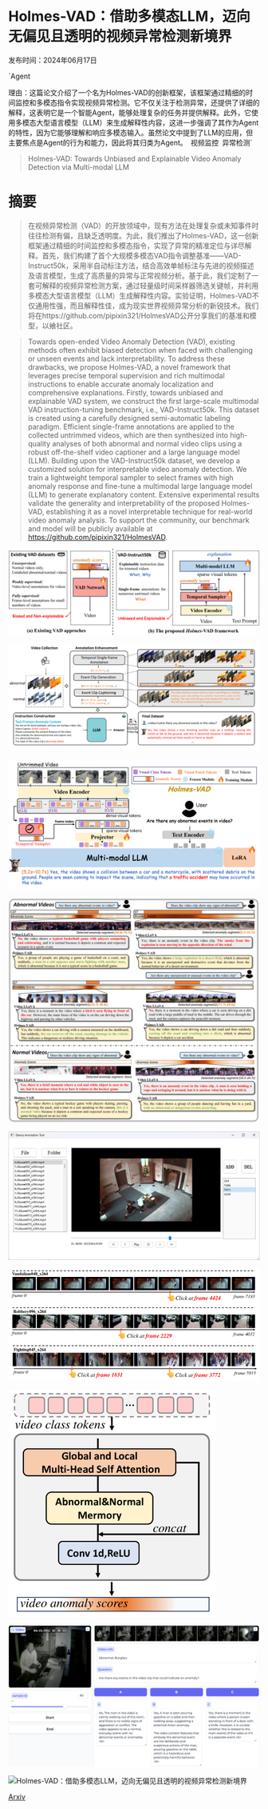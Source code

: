 # Holmes-VAD：借助多模态LLM，迈向无偏见且透明的视频异常检测新境界

发布时间：2024年06月17日

`Agent

理由：这篇论文介绍了一个名为Holmes-VAD的创新框架，该框架通过精细的时间监控和多模态指令实现视频异常检测。它不仅关注于检测异常，还提供了详细的解释，这表明它是一个智能Agent，能够处理复杂的任务并提供解释。此外，它使用多模态大型语言模型（LLM）来生成解释性内容，这进一步强调了其作为Agent的特性，因为它能够理解和响应多模态输入。虽然论文中提到了LLM的应用，但主要焦点是Agent的行为和能力，因此将其归类为Agent。` `视频监控` `异常检测`

> Holmes-VAD: Towards Unbiased and Explainable Video Anomaly Detection via Multi-modal LLM

# 摘要

> 在视频异常检测（VAD）的开放领域中，现有方法在处理复杂或未知事件时往往检测有偏，且缺乏透明度。为此，我们推出了Holmes-VAD，这一创新框架通过精细的时间监控和多模态指令，实现了异常的精准定位与详尽解释。首先，我们构建了首个大规模多模态VAD指令调整基准——VAD-Instruct50k，采用半自动标注方法，结合高效单帧标注与先进的视频描述及语言模型，生成了高质量的异常与正常视频分析。基于此，我们定制了一套可解释的视频异常检测方案，通过轻量级时间采样器筛选关键帧，并利用多模态大型语言模型（LLM）生成解释性内容。实验证明，Holmes-VAD不仅通用性强，而且解释性佳，成为现实世界视频异常分析的新锐技术。我们将在https://github.com/pipixin321/HolmesVAD公开分享我们的基准和模型，以飨社区。

> Towards open-ended Video Anomaly Detection (VAD), existing methods often exhibit biased detection when faced with challenging or unseen events and lack interpretability. To address these drawbacks, we propose Holmes-VAD, a novel framework that leverages precise temporal supervision and rich multimodal instructions to enable accurate anomaly localization and comprehensive explanations. Firstly, towards unbiased and explainable VAD system, we construct the first large-scale multimodal VAD instruction-tuning benchmark, i.e., VAD-Instruct50k. This dataset is created using a carefully designed semi-automatic labeling paradigm. Efficient single-frame annotations are applied to the collected untrimmed videos, which are then synthesized into high-quality analyses of both abnormal and normal video clips using a robust off-the-shelf video captioner and a large language model (LLM). Building upon the VAD-Instruct50k dataset, we develop a customized solution for interpretable video anomaly detection. We train a lightweight temporal sampler to select frames with high anomaly response and fine-tune a multimodal large language model (LLM) to generate explanatory content. Extensive experimental results validate the generality and interpretability of the proposed Holmes-VAD, establishing it as a novel interpretable technique for real-world video anomaly analysis. To support the community, our benchmark and model will be publicly available at https://github.com/pipixin321/HolmesVAD.

![Holmes-VAD：借助多模态LLM，迈向无偏见且透明的视频异常检测新境界](../../../paper_images/2406.12235/x1.png)

![Holmes-VAD：借助多模态LLM，迈向无偏见且透明的视频异常检测新境界](../../../paper_images/2406.12235/x2.png)

![Holmes-VAD：借助多模态LLM，迈向无偏见且透明的视频异常检测新境界](../../../paper_images/2406.12235/x3.png)

![Holmes-VAD：借助多模态LLM，迈向无偏见且透明的视频异常检测新境界](../../../paper_images/2406.12235/x4.png)

![Holmes-VAD：借助多模态LLM，迈向无偏见且透明的视频异常检测新境界](../../../paper_images/2406.12235/fig_interface.png)

![Holmes-VAD：借助多模态LLM，迈向无偏见且透明的视频异常检测新境界](../../../paper_images/2406.12235/x5.png)

![Holmes-VAD：借助多模态LLM，迈向无偏见且透明的视频异常检测新境界](../../../paper_images/2406.12235/x6.png)

![Holmes-VAD：借助多模态LLM，迈向无偏见且透明的视频异常检测新境界](../../../paper_images/2406.12235/fig_human_eval_interface.png)

![Holmes-VAD：借助多模态LLM，迈向无偏见且透明的视频异常检测新境界](../../../paper_images/2406.12235/x7.png)

[Arxiv](https://arxiv.org/abs/2406.12235)